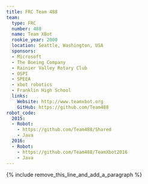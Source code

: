 ```yaml
---
title: FRC Team 488
team:
  type: FRC
  number: 488
  name: Team XBot
  rookie_year: 2000
  location: Seattle, Washington, USA
  sponsors:
  - Microsoft
  - The Boeing Company
  - Rainier Valley Rotary Club
  - OSPI
  - SPEEA
  - xbot robotics
  - Franklin High School
  links:
    Website: http://www.teamxbot.org
    GitHub: https://github.com/Team488
robot_code:
  2015:
  - Robot:
    - https://github.com/Team488/Shared
    - Java
  2016:
  - Robot:
    - https://github.com/Team488/TeamXbot2016
    - Java
---
```


{% include remove_this_line_and_add_a_paragraph %}